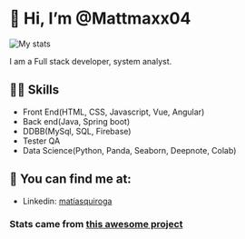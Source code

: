 
# 👋 Hi, I’m @Mattmaxx04

![My stats](https://github-readme-stats.vercel.app/api?username=Mattmaxx04&count_private=true&show_icons=true&theme=radical)

I am a Full stack developer, system analyst.

## 💪🏼 Skills
- Front End(HTML, CSS, Javascript, Vue, Angular)
- Back end(Java, Spring boot)
- DDBB(MySql, SQL, Firebase)
- Tester QA
- Data Science(Python, Panda, Seaborn, Deepnote, Colab)

## 👀 You can find me at:
- Linkedin: [matíasquiroga](https://www.linkedin.com/in/matíasquiroga/)



### Stats came from [this awesome project](https://github.com/anuraghazra/github-readme-stats)


<!--
**Mattmaxx04/Mattmaxx04** is a ✨ _special_ ✨ repository because its `README.md` (this file) appears on your GitHub profile.

Here are some ideas to get you started:

- 🔭 I’m currently working on ...
- 🌱 I’m currently learning ...
- 👯 I’m looking to collaborate on ...
- 🤔 I’m looking for help with ...
- 💬 Ask me about ...
- 📫 How to reach me: ...
- 😄 Pronouns: ...
- ⚡ Fun fact: ...
-->
